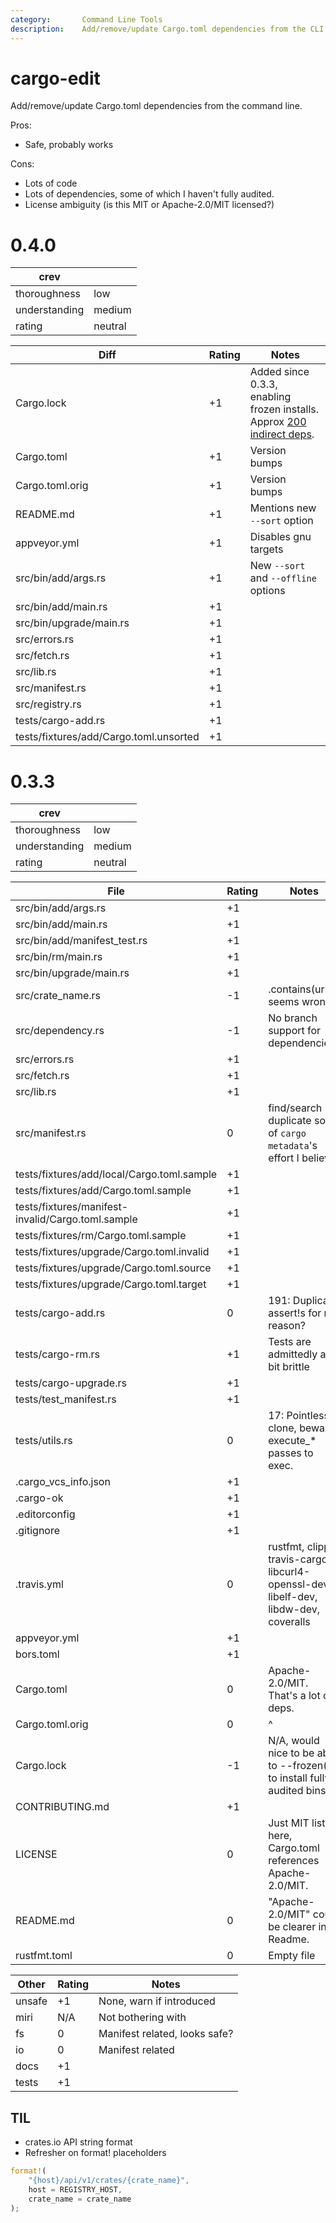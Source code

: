 ```yaml
---
category:       Command Line Tools
description:    Add/remove/update Cargo.toml dependencies from the CLI.
---
```


# cargo-edit

Add/remove/update Cargo.toml dependencies from the command line.

Pros:
* Safe, probably works

Cons:
* Lots of code
* Lots of dependencies, some of which I haven't fully audited.
* License ambiguity (is this MIT or Apache-2.0/MIT licensed?)

0.4.0
=====
| crev          |   |
| ------------- |---|
| thoroughness  | low
| understanding | medium
| rating        | neutral

| Diff                                                  | Rating | Notes |
| ----------------------------------------------------- | ------ | ----- |
| Cargo.lock                                            | +1 | Added since 0.3.3, enabling frozen installs.  Approx [200 indirect deps](https://github.com/killercup/cargo-edit/blob/e131c92b8e1d5617fb9dca2e095ed7d7c91776ae/Cargo.lock#L1819).
| Cargo.toml                                            | +1 | Version bumps
| Cargo.toml.orig                                       | +1 | Version bumps
| README.md                                             | +1 | Mentions new `--sort` option
| appveyor.yml                                          | +1 | Disables gnu targets
| src/bin/add/args.rs                                   | +1 | New `--sort` and `--offline` options
| src/bin/add/main.rs                                   | +1 | |
| src/bin/upgrade/main.rs                               | +1 | |
| src/errors.rs                                         | +1 | |
| src/fetch.rs                                          | +1 | |
| src/lib.rs                                            | +1 | |
| src/manifest.rs                                       | +1 | |
| src/registry.rs                                       | +1 | |
| tests/cargo-add.rs                                    | +1 | |
| tests/fixtures/add/Cargo.toml.unsorted                | +1 | |

0.3.3
=====
| crev          |   |
| ------------- |---|
| thoroughness  | low
| understanding | medium
| rating        | neutral

| File                                                  | Rating | Notes |
| ----------------------------------------------------- | ------ | ----- |
| src/bin/add/args.rs                                   | +1 | |
| src/bin/add/main.rs                                   | +1 | |
| src/bin/add/manifest_test.rs                          | +1 | |
| src/bin/rm/main.rs                                    | +1 | |
| src/bin/upgrade/main.rs                               | +1 | |
| src/crate_name.rs                                     | -1 | .contains(url) seems wrong
| src/dependency.rs                                     | -1 | No branch support for dependencies?
| src/errors.rs                                         | +1 | |
| src/fetch.rs                                          | +1 | |
| src/lib.rs                                            | +1 | |
| src/manifest.rs                                       | 0 | find/search duplicate some of `cargo metadata`'s effort I believe
| tests/fixtures/add/local/Cargo.toml.sample            | +1 | |
| tests/fixtures/add/Cargo.toml.sample                  | +1 | |
| tests/fixtures/manifest-invalid/Cargo.toml.sample     | +1 | |
| tests/fixtures/rm/Cargo.toml.sample                   | +1 | |
| tests/fixtures/upgrade/Cargo.toml.invalid             | +1 | |
| tests/fixtures/upgrade/Cargo.toml.source              | +1 | |
| tests/fixtures/upgrade/Cargo.toml.target              | +1 | |
| tests/cargo-add.rs                                    | 0 | 191: Duplicate assert!s for no reason?
| tests/cargo-rm.rs                                     | +1 | Tests are admittedly a bit brittle
| tests/cargo-upgrade.rs                                | +1 | |
| tests/test_manifest.rs                                | +1 | |
| tests/utils.rs                                        | 0 | 17: Pointless clone, beware execute_* passes to exec.
| .cargo_vcs_info.json                                  | +1 | |
| .cargo-ok                                             | +1 | |
| .editorconfig                                         | +1 | |
| .gitignore                                            | +1 | |
| .travis.yml                                           | 0 | rustfmt, clippy, travis-cargo, libcurl4-openssl-dev, libelf-dev, libdw-dev, coveralls
| appveyor.yml                                          | +1 | |
| bors.toml                                             | +1 | |
| Cargo.toml                                            | 0 | Apache-2.0/MIT.  That's a lot of deps.
| Cargo.toml.orig                                       | 0 | ^
| Cargo.lock                                            | -1 | N/A, would nice to be able to --frozen(?) to install fully audited bins
| CONTRIBUTING.md                                       | +1 | |
| LICENSE                                               | 0 | Just MIT listed here, Cargo.toml references Apache-2.0/MIT.
| README.md                                             | 0 | "Apache-2.0/MIT" could be clearer in a Readme.
| rustfmt.toml                                          | 0 | Empty file

| Other     | Rating | Notes |
| --------- | ------ | ----- |
| unsafe    | +1 | None, warn if introduced
| miri      | N/A | Not bothering with
| fs        | 0 | Manifest related, looks safe?
| io        | 0 | Manifest related
| docs      | +1 | |
| tests     | +1 | |

TIL
---
* crates.io API string format
* Refresher on format! placeholders
```rust
format!(
    "{host}/api/v1/crates/{crate_name}",
    host = REGISTRY_HOST,
    crate_name = crate_name
);
```

